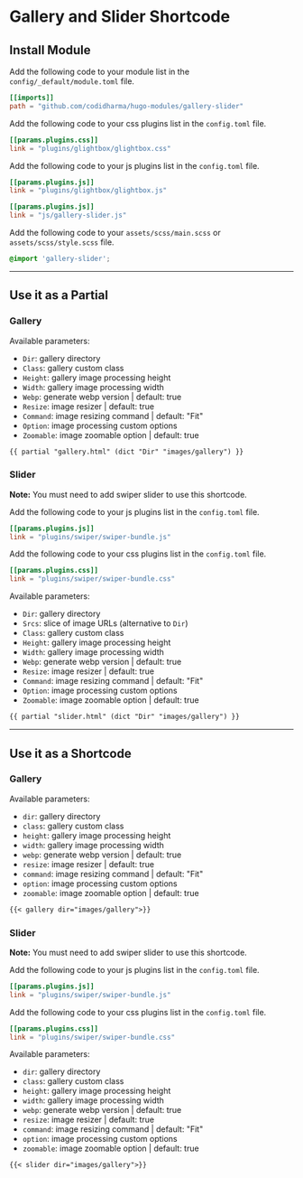 # Gallery and Slider Shortcode

## Install Module

Add the following code to your module list in the `config/_default/module.toml` file.

```toml
[[imports]]
path = "github.com/codidharma/hugo-modules/gallery-slider"
```

Add the following code to your css plugins list in the `config.toml` file.

```toml
[[params.plugins.css]]
link = "plugins/glightbox/glightbox.css"
```

Add the following code to your js plugins list in the `config.toml` file.

```toml
[[params.plugins.js]]
link = "plugins/glightbox/glightbox.js"

[[params.plugins.js]]
link = "js/gallery-slider.js"
```

Add the following code to your `assets/scss/main.scss` or `assets/scss/style.scss` file.

```scss
@import 'gallery-slider';
```

<hr>

## Use it as a Partial

### Gallery

Available parameters:

* `Dir`: gallery directory
* `Class`: gallery custom class
* `Height`: gallery image processing height
* `Width`: gallery image processing width
* `Webp`: generate webp version | default: true
* `Resize`: image resizer | default: true
* `Command`: image resizing command | default: "Fit"
* `Option`: image processing custom options
* `Zoomable`: image zoomable option | default: true

```html
{{ partial "gallery.html" (dict "Dir" "images/gallery") }}
```

### Slider

**Note:** You must need to add swiper slider to use this shortcode.

Add the following code to your js plugins list in the `config.toml` file.

```toml
[[params.plugins.js]]
link = "plugins/swiper/swiper-bundle.js"
```

Add the following code to your css plugins list in the `config.toml` file.

```toml
[[params.plugins.css]]
link = "plugins/swiper/swiper-bundle.css"
```

Available parameters:

* `Dir`: gallery directory
* `Srcs`: slice of image URLs (alternative to `Dir`)
* `Class`: gallery custom class
* `Height`: gallery image processing height
* `Width`: gallery image processing width
* `Webp`: generate webp version | default: true
* `Resize`: image resizer | default: true
* `Command`: image resizing command | default: "Fit"
* `Option`: image processing custom options
* `Zoomable`: image zoomable option | default: true

```html
{{ partial "slider.html" (dict "Dir" "images/gallery") }}
```

<hr>

## Use it as a Shortcode

### Gallery

Available parameters:

* `dir`: gallery directory
* `class`: gallery custom class
* `height`: gallery image processing height
* `width`: gallery image processing width
* `webp`: generate webp version | default: true
* `resize`: image resizer | default: true
* `command`: image resizing command | default: "Fit"
* `option`: image processing custom options
* `zoomable`: image zoomable option | default: true

```md
{{< gallery dir="images/gallery">}}
```

### Slider

**Note:** You must need to add swiper slider to use this shortcode.

Add the following code to your js plugins list in the `config.toml` file.

```toml
[[params.plugins.js]]
link = "plugins/swiper/swiper-bundle.js"
```

Add the following code to your css plugins list in the `config.toml` file.

```toml
[[params.plugins.css]]
link = "plugins/swiper/swiper-bundle.css"
```

Available parameters:

* `dir`: gallery directory
* `class`: gallery custom class
* `height`: gallery image processing height
* `width`: gallery image processing width
* `webp`: generate webp version | default: true
* `resize`: image resizer | default: true
* `command`: image resizing command | default: "Fit"
* `option`: image processing custom options
* `zoomable`: image zoomable option | default: true

```md
{{< slider dir="images/gallery">}}
```

